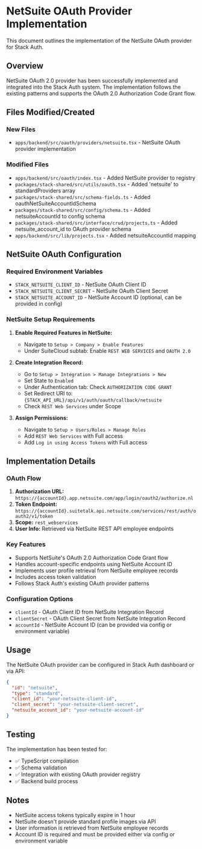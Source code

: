 # NetSuite OAuth Provider Implementation

This document outlines the implementation of the NetSuite OAuth provider for Stack Auth.

## Overview

NetSuite OAuth 2.0 provider has been successfully implemented and integrated into the Stack Auth system. The implementation follows the existing patterns and supports the OAuth 2.0 Authorization Code Grant flow.

## Files Modified/Created

### New Files
- `apps/backend/src/oauth/providers/netsuite.tsx` - NetSuite OAuth provider implementation

### Modified Files
- `apps/backend/src/oauth/index.tsx` - Added NetSuite provider to registry
- `packages/stack-shared/src/utils/oauth.tsx` - Added 'netsuite' to standardProviders array
- `packages/stack-shared/src/schema-fields.ts` - Added oauthNetSuiteAccountIdSchema
- `packages/stack-shared/src/config/schema.ts` - Added netsuiteAccountId to config schema
- `packages/stack-shared/src/interface/crud/projects.ts` - Added netsuite_account_id to OAuth provider schema
- `apps/backend/src/lib/projects.tsx` - Added netsuiteAccountId mapping

## NetSuite OAuth Configuration

### Required Environment Variables
- `STACK_NETSUITE_CLIENT_ID` - NetSuite OAuth Client ID
- `STACK_NETSUITE_CLIENT_SECRET` - NetSuite OAuth Client Secret
- `STACK_NETSUITE_ACCOUNT_ID` - NetSuite Account ID (optional, can be provided in config)

### NetSuite Setup Requirements

1. **Enable Required Features in NetSuite:**
   - Navigate to `Setup > Company > Enable Features`
   - Under SuiteCloud subtab: Enable `REST WEB SERVICES` and `OAUTH 2.0`

2. **Create Integration Record:**
   - Go to `Setup > Integration > Manage Integrations > New`
   - Set State to `Enabled`
   - Under Authentication tab: Check `AUTHORIZATION CODE GRANT`
   - Set Redirect URI to: `{STACK_API_URL}/api/v1/auth/oauth/callback/netsuite`
   - Check `REST Web Services` under Scope

3. **Assign Permissions:**
   - Navigate to `Setup > Users/Roles > Manage Roles`
   - Add `REST Web Services` with Full access
   - Add `Log in using Access Tokens` with Full access

## Implementation Details

### OAuth Flow
1. **Authorization URL:** `https://{accountId}.app.netsuite.com/app/login/oauth2/authorize.nl`
2. **Token Endpoint:** `https://{accountId}.suitetalk.api.netsuite.com/services/rest/auth/oauth2/v1/token`
3. **Scope:** `rest_webservices`
4. **User Info:** Retrieved via NetSuite REST API employee endpoints

### Key Features
- Supports NetSuite's OAuth 2.0 Authorization Code Grant flow
- Handles account-specific endpoints using NetSuite Account ID
- Implements user profile retrieval from NetSuite employee records
- Includes access token validation
- Follows Stack Auth's existing OAuth provider patterns

### Configuration Options
- `clientId` - OAuth Client ID from NetSuite Integration Record
- `clientSecret` - OAuth Client Secret from NetSuite Integration Record  
- `accountId` - NetSuite Account ID (can be provided via config or environment variable)

## Usage

The NetSuite OAuth provider can be configured in Stack Auth dashboard or via API:

```json
{
  "id": "netsuite",
  "type": "standard",
  "client_id": "your-netsuite-client-id",
  "client_secret": "your-netsuite-client-secret",
  "netsuite_account_id": "your-netsuite-account-id"
}
```

## Testing

The implementation has been tested for:
- ✅ TypeScript compilation
- ✅ Schema validation
- ✅ Integration with existing OAuth provider registry
- ✅ Backend build process

## Notes

- NetSuite access tokens typically expire in 1 hour
- NetSuite doesn't provide standard profile images via API
- User information is retrieved from NetSuite employee records
- Account ID is required and must be provided either via config or environment variable